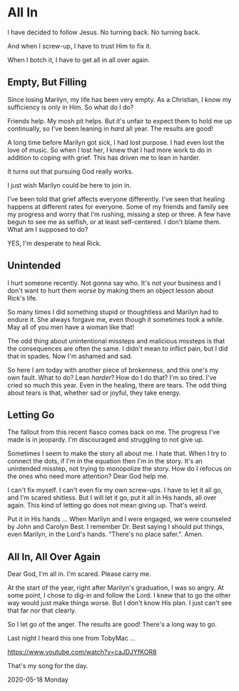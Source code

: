 # All In

I have decided to follow Jesus.
No turning back. No turning back.

And when I screw-up, I have to trust Him to fix it.

When I botch it, I have to get all in all over again.

## Empty, But Filling

Since losing Marilyn, my life has been very empty.
As a Christian, I know my sufficiency is only in Him.
So what do I do?

Friends help. My mosh pit helps.
But it's unfair to expect them to hold me up continually,
so I've been leaning in *hard* all year. The results are good!

A long time before Marilyn got sick, I had lost purpose. I had even lost
the love of music. So when I lost her, I knew that I had more work to do
in addition to coping with grief. This has driven me to lean in harder.

It turns out that pursuing God really works.

I just wish Marilyn could be here to join in.

I've been told that grief affects everyone differently.
I've seen that healing happens at different rates for everyone.
Some of my friends and family see my progress and worry that I'm rushing,
missing a step or three. A few have begun to see me as selfish, or at least
self-centered. I don't blame them. What am I supposed to do?

YES, I'm desperate to heal Rick.

## Unintended

I hurt someone recently. Not gonna say who.
It's not your business and I don't want to hurt them *worse*
by making them an object lesson about Rick's life.

So many times I did something stupid or thoughtless and Marilyn
had to endure it. She always forgave me, even though it sometimes
took a while. May all of you men have a woman like that!

The odd thing about unintentional missteps and malicious missteps
is that the consequences are often the same. I didn't mean to
inflict pain, but I did that in spades. Now I'm ashamed and sad.

So here I am today with another piece of brokenness, and this one's
my own fault. What to do? Lean *harder*? How do I do that? I'm so tired.
I've cried so much this year. Even in the healing, there are tears.
The odd thing about tears is that, whether sad or joyful, they take energy.

## Letting Go

The fallout from this recent fiasco comes back on me.
The progress I've made is in jeopardy. I'm discouraged and struggling
to not give up.

Sometimes I seem to make the story all about me. I hate that.
When I try to connect the dots, if I'm in the equation then I'm in the
story. It's an unintended misstep, not trying to monopolize the story.
How do I refocus on the ones who need more attention? Dear God help me.

I can't fix myself.
I can't even fix my own screw-ups.
I have to let it all go, and I'm scared shitless.
But I will let it go, put it all in His hands, all over again.
This kind of letting go does not mean giving up. That's weird.

Put it in His hands ...
When Marilyn and I were engaged, we were counseled by John and Carolyn
Best. I remember Dr. Best saying I should put things, even Marilyn,
in the Lord's hands. "There's no place safer.". Amen.

## All In, All Over Again

Dear God, I'm all in. I'm scared. Please carry me.

At the start of the year, right after Marilyn's graduation,
I was so angry. At some point, I chose to dig-in and follow the Lord.
I knew that to go the other way would just make things worse.
But I don't know His plan. I just can't see that far nor that clearly.

So I let go of the anger. The results are good! There's a long way to go.

Last night I heard this one from TobyMac ... 

https://www.youtube.com/watch?v=caJDJYfKOR8

That's my song for the day.

2020-05-18 Monday


